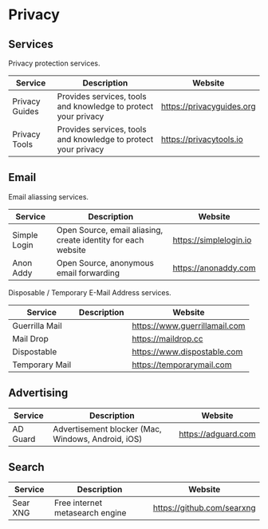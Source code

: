 # Privacy

## Services

Privacy protection services.

| Service        | Description                                                    | Website                   |
| -------------- | -------------------------------------------------------------- | ------------------------- |
| Privacy Guides | Provides services, tools and knowledge to protect your privacy | https://privacyguides.org |
| Privacy Tools  | Provides services, tools and knowledge to protect your privacy | https://privacytools.io   |

## Email

Email aliassing services.

| Service      | Description                                                   | Website                |
| ------------ | ------------------------------------------------------------- | ---------------------- |
| Simple Login | Open Source, email aliasing, create identity for each website | https://simplelogin.io |
| Anon Addy    | Open Source, anonymous email forwarding                       | https://anonaddy.com   |

Disposable / Temporary E-Mail Address services.

| Service        | Description          | Website                       |
| -------------- | -------------------- | ----------------------------- |
| Guerrilla Mail |                      | https://www.guerrillamail.com |
| Mail Drop      |                      | https://maildrop.cc           |
| Dispostable    |                      | https://www.dispostable.com   |
| Temporary Mail |                      | https://temporarymail.com     |

## Advertising

| Service  | Description                                        | Website             |
| -------- | -------------------------------------------------- | ------------------- |
| AD Guard | Advertisement blocker (Mac, Windows, Android, iOS) | https://adguard.com |

## Search 

| Service  | Description                     | Website                    |
| -------- | ------------------------------- | -------------------------- |
| Sear XNG | Free internet metasearch engine | https://github.com/searxng |